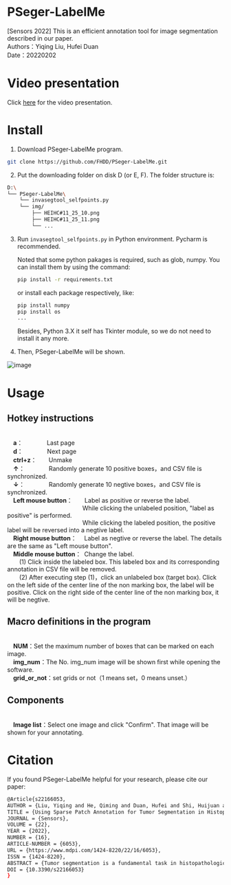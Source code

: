 # PSeger-LabelMe
[Sensors 2022] This is an efficient annotation tool for image segmentation described in our paper.
<br /> Authors：Yiqing Liu, Hufei Duan
<br /> Date：20220202

# Video presentation
Click [here](https://cloud.tsinghua.edu.cn/f/64c8544971f4413e8d17/) for the video presentation.

# Install
1. Download PSeger-LabelMe program.
```bash
git clone https://github.com/FHDD/PSeger-LabelMe.git
```

2. Put the downloading folder on disk D (or E, F). The folder structure is:
```bash
D:\
└── PSeger-LabelMe\
    └── invasegtool_selfpoints.py
    └── img/
        ├── HEIHC#11_25_10.png
        ├── HEIHC#11_25_11.png
        └── ...
```

3. Run ```invasegtool_selfpoints.py``` in Python environment. Pycharm is recommended.

   Noted that some python pakages is required, such as glob, numpy. You can install them by using the command:
   ```bash
   pip install -r requirements.txt
   ```
   
   or install each package respectively, like:
   ```bash
   pip install numpy
   pip install os
   ...
   ```
   Besides, Python 3.X it self has Tkinter module, so we do not need to install it any more.
   
4. Then, PSeger-LabelMe will be shown.

![image](https://user-images.githubusercontent.com/39789261/182822284-ad0ef778-c6ff-4fec-a606-9e168f13229f.png)



# Usage
## Hotkey instructions
<br /> &emsp;**a**：&emsp;&emsp;&emsp;&emsp;Last page
<br /> &emsp;**d**：&emsp;&emsp;&emsp;&emsp;Next page
<br /> &emsp;**ctrl+z**：&emsp;&emsp;Unmake
<br /> &emsp;**↑**：&emsp;&emsp;&emsp;&emsp;Randomly generate 10 positive boxes，and CSV file is synchronized.
<br /> &emsp;**↓**：&emsp;&emsp;&emsp;&emsp;Randomly generate 10 negtive boxes，and CSV file is synchronized.
<br /> &emsp;**Left mouse button**：&emsp;&emsp;Label as positive or reverse the label. <br /> &emsp;&emsp;&emsp;&emsp;&emsp;&emsp;&emsp;&emsp;&emsp;&emsp;&emsp;&emsp;&ensp;While clicking the unlabeled position, "label as positive" is performed. <br /> &emsp;&emsp;&emsp;&emsp;&emsp;&emsp;&emsp;&emsp;&emsp;&emsp;&emsp;&emsp;&ensp;While clicking the labeled position, the positive label will be reversed into a negtive label.
<br /> &emsp;**Right mouse button**：&emsp;&nbsp;Label as negtive or reverse the label. The details are the same as "Left mouse button".
<br /> &emsp;**Middle mouse button**：&ensp;Change the label.
<br />          &emsp;&emsp;(1) Click inside the labeled box. This labeled box and its corresponding annotation in CSV file will be removed.
 <br />         &emsp;&emsp;(2) After executing step (1)，click an unlabeled box (target box). Click on the left side of the center line of the non marking box, the label will be positive. Click on the right side of the center line of the non marking box, it will be negtive.

## Macro definitions in the program
<br /> &emsp;**NUM**：Set the maximum number of boxes that can be marked on each image.
<br /> &emsp;**img_num**：The No. img_num image will be shown first while opening the software.
<br /> &emsp;**grid_or_not**：set grids or not（1 means set，0 means unset.）

## Components
<br /> &emsp;**Image list**：Select one image and click "Confirm". That image will be shown for your annotating.


# Citation
If you found PSeger-LabelMe helpful for your research, please cite our paper:

```bash
@Article{s22166053,
AUTHOR = {Liu, Yiqing and He, Qiming and Duan, Hufei and Shi, Huijuan and Han, Anjia and He, Yonghong},
TITLE = {Using Sparse Patch Annotation for Tumor Segmentation in Histopathological Images},
JOURNAL = {Sensors},
VOLUME = {22},
YEAR = {2022},
NUMBER = {16},
ARTICLE-NUMBER = {6053},
URL = {https://www.mdpi.com/1424-8220/22/16/6053},
ISSN = {1424-8220},
ABSTRACT = {Tumor segmentation is a fundamental task in histopathological image analysis. Creating accurate pixel-wise annotations for such segmentation tasks in a fully-supervised training framework requires significant effort. To reduce the burden of manual annotation, we propose a novel weakly supervised segmentation framework based on sparse patch annotation, i.e., only small portions of patches in an image are labeled as &lsquo;tumor&rsquo; or &lsquo;normal&rsquo;. The framework consists of a patch-wise segmentation model called PSeger, and an innovative semi-supervised algorithm. PSeger has two branches for patch classification and image classification, respectively. This two-branch structure enables the model to learn more general features and thus reduce the risk of overfitting when learning sparsely annotated data. We incorporate the idea of consistency learning and self-training into the semi-supervised training strategy to take advantage of the unlabeled images. Trained on the BCSS dataset with only 25% of the images labeled (five patches for each labeled image), our proposed method achieved competitive performance compared to the fully supervised pixel-wise segmentation models. Experiments demonstrate that the proposed solution has the potential to reduce the burden of labeling histopathological images.},
DOI = {10.3390/s22166053}
}
```

